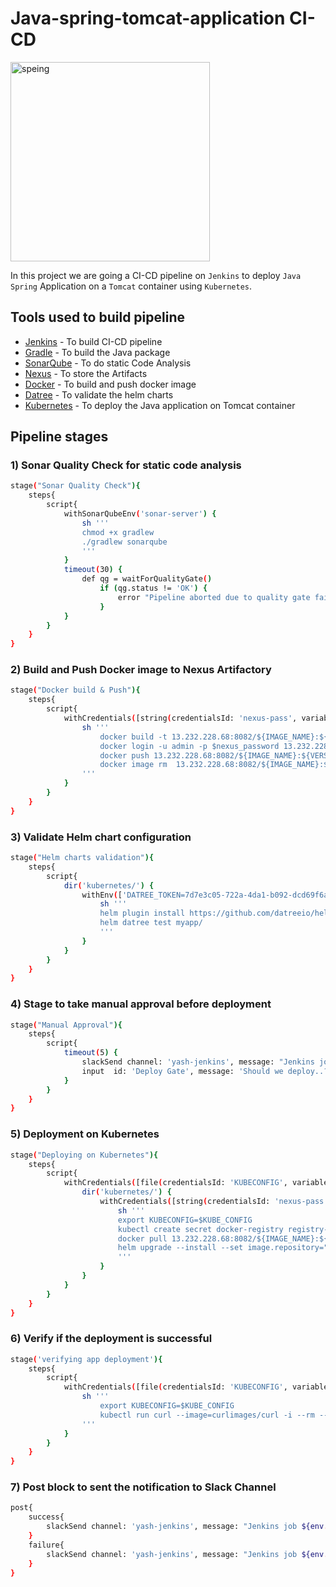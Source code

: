# Java-spring-tomcat-application CI-CD

<img width="319" alt="speing" src="https://user-images.githubusercontent.com/65728956/195344100-58b87a58-83cd-4e83-b1e4-20c74f1f6f44.png">

In this project we are going a CI-CD pipeline on ```Jenkins``` to deploy ```Java Spring``` Application on a ```Tomcat``` container using ```Kubernetes```.

## Tools used to build pipeline

- [Jenkins](https://www.jenkins.io/) - To build CI-CD pipeline
- [Gradle](https://gradle.org/) - To build the Java package 
- [SonarQube](https://www.sonarqube.org/) - To do static Code Analysis
- [Nexus](https://www.sonatype.com/) - To store the Artifacts
- [Docker](https://www.docker.com/) - To build and push docker image 
- [Datree](https://www.datree.io/) - To validate the helm charts
- [Kubernetes](https://kubernetes.io/) - To deploy the Java application on Tomcat container

## Pipeline stages

### 1) Sonar Quality Check for static code analysis
```sh
stage("Sonar Quality Check"){
    steps{
        script{
            withSonarQubeEnv('sonar-server') {
                sh '''
                chmod +x gradlew
                ./gradlew sonarqube
                '''
            }
            timeout(30) {
                def qg = waitForQualityGate()
                    if (qg.status != 'OK') {
                        error "Pipeline aborted due to quality gate failure: ${qg.status}"
                    }
            }
        }  
    }
}
```
### 2) Build and Push Docker image to Nexus Artifactory
```sh
stage("Docker build & Push"){
    steps{
        script{
            withCredentials([string(credentialsId: 'nexus-pass', variable: 'nexus_password')]) {
                sh '''
                    docker build -t 13.232.228.68:8082/${IMAGE_NAME}:${VERSION} .
                    docker login -u admin -p $nexus_password 13.232.228.68:8082
                    docker push 13.232.228.68:8082/${IMAGE_NAME}:${VERSION}
                    docker image rm  13.232.228.68:8082/${IMAGE_NAME}:${VERSION}
                '''
            }
        }  
    }
}
```
### 3) Validate Helm chart configuration
```sh
stage("Helm charts validation"){
    steps{
        script{
            dir('kubernetes/') {
                withEnv(['DATREE_TOKEN=7d7e3c05-722a-4da1-b092-dcd69f6a31ff']) {
                    sh '''
                    helm plugin install https://github.com/datreeio/helm-datree || true
                    helm datree test myapp/
                    '''
                }
            }
        }
    } 
}
```
### 4) Stage to take manual approval before deployment
```sh
stage("Manual Approval"){
    steps{
        script{
            timeout(5) {
                slackSend channel: 'yash-jenkins', message: "Jenkins job ${env.JOB_NAME}, Build Number: ${env.BUILD_NUMBER}. Please go to the build url and approve the deployment request..! Build Url: ${env.BUILD_URL}", teamDomain: 'yash-ybc8444', tokenCredentialId: 'slack-token'
                input  id: 'Deploy Gate', message: 'Should we deploy..? ', ok: 'Yes, we should...!'
            }
        }
    }  
}
```
### 5) Deployment on Kubernetes
```sh
stage("Deploying on Kubernetes"){
    steps{
        script{
            withCredentials([file(credentialsId: 'KUBECONFIG', variable: 'KUBE_CONFIG')]) {
                dir('kubernetes/') {
                    withCredentials([string(credentialsId: 'nexus-pass', variable: 'nexus_password')]) {
                        sh '''
                        export KUBECONFIG=$KUBE_CONFIG
                        kubectl create secret docker-registry registry-secret --docker-server=13.232.228.68:8082 --docker-username=admin --docker-password=$nexus_password --dry-run=client -o yaml | kubectl apply -f - 
                        docker pull 13.232.228.68:8082/${IMAGE_NAME}:${VERSION}
                        helm upgrade --install --set image.repository="13.232.228.68:8082/${IMAGE_NAME}" --set image.tag="${VERSION}"  myspringapp myapp/
                        '''
                    }
                }
            }
        }
    }  
}
```
### 6) Verify if the deployment is successful 
```sh
stage('verifying app deployment'){
    steps{
        script{
            withCredentials([file(credentialsId: 'KUBECONFIG', variable: 'KUBE_CONFIG')]) {
                sh '''
                    export KUBECONFIG=$KUBE_CONFIG
                    kubectl run curl --image=curlimages/curl -i --rm --restart=Never -- curl myspringapp-myapp:8080
                '''
            }   
        }
    }
} 
```
### 7) Post block to sent the notification to Slack Channel 
```sh
post{
    success{
        slackSend channel: 'yash-jenkins', message: "Jenkins job ${env.JOB_NAME}, Build Number: ${env.BUILD_NUMBER} has SUCCEDED..! Build Url: ${env.BUILD_URL}, Build Result: ${currentBuild.result}" , teamDomain: 'yash-ybc8444', tokenCredentialId: 'slack-token'
    }
    failure{
        slackSend channel: 'yash-jenkins', message: "Jenkins job ${env.JOB_NAME}, Build Number: ${env.BUILD_NUMBER} has FAILED..!  Build Url: ${env.BUILD_URL}, Build Result: ${currentBuild.result}" , teamDomain: 'yash-ybc8444', tokenCredentialId: 'slack-token'
    }
}
```



